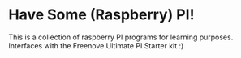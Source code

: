 # Have Some (Raspberry) PI!
This is a collection of raspberry PI programs for learning purposes. Interfaces with the Freenove Ultimate PI Starter kit :)

